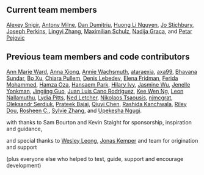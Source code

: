 ## Current team members
<!-- vale off -->
[Alexey Snigir](https://github.com/l0uden),
[Antony Milne](https://github.com/antonymilne),
[Dan Dumitriu](https://github.com/dandumitriu1),
[Huong Li Nguyen](https://github.com/huong-li-nguyen),
[Jo Stichbury](https://github.com/stichbury),
[Joseph Perkins](https://github.com/Joseph-Perkins),
[Lingyi Zhang](https://github.com/lingyielia),
[Maximilian Schulz](https://github.com/maxschulz-COL),
[Nadija Graca](https://github.com/nadijagraca), and
[Petar Pejovic](https://github.com/petar-qb)
<!-- vale on -->


## Previous team members and code contributors
<!-- vale off -->
[Ann Marie Ward](https://github.com/AnnMarieW), [Anna Xiong](https://github.com/Anna-Xiong), [Annie Wachsmuth](https://github.com/anniecwa), [ataraexia](https://github.com/ataraexia), [axa99](https://github.com/axa99), [Bhavana Sundar](https://github.com/bhavanaeh), [Bo Xu](https://github.com/boxuboxu), [Chiara Pullem](https://github.com/chiara-sophie), [Denis Lebedev](https://github.com/DenisLebedevMcK), [Elena Fridman](https://github.com/EllenWie), [Ferida Mohammed](https://github.com/feridaaa), [Hamza Oza](https://github.com/hamzaoza), [Hansaem Park](https://github.com/sammitako), [Hilary Ivy](https://github.com/hxe00570), [Jasmine Wu](https://github.com/jazwu), [Jenelle Yonkman](https://github.com/yonkmanjl), [Jingjing Guo](https://github.com/jjguo-mck), [Juan Luis Cano Rodríguez](https://github.com/astrojuanlu), [Kee Wen Ng](https://github.com/KeeWenNgQB), [Leon Nallamuthu](https://github.com/leonnallamuthu), [Lydia Pitts](https://github.com/LydiaPitts), [Ned Letcher](https://github.com/ned2), [Nikolaos Tsaousis](https://github.com/tsanikgr), [njmcgrat](https://github.com/njmcgrat), [Oleksandr Serdiuk](https://github.com/oserdiuk-lohika), [Prateek Bajaj](https://github.com/prateekdev552), [Qiuyi Chen](https://github.com/Qiuyi-Chen), [Rashida Kanchwala](https://github.com/rashidakanchwala), [Riley Dou](https://github.com/rilieo), [Rosheen C.](https://github.com/rc678), [Sylvie Zhang](https://github.com/sylviezhang37), and [Upekesha Ngugi](https://github.com/upekesha).


with thanks to Sam Bourton and Kevin Staight for sponsorship, inspiration and guidance,

and special thanks to
[Wesley Leong](https://github.com/wesleyleong), [Jonas Kemper](https://github.com/jonasrk) and team for origination and support

(plus everyone else who helped to test, guide, support and encourage development)
<!-- vale on -->
